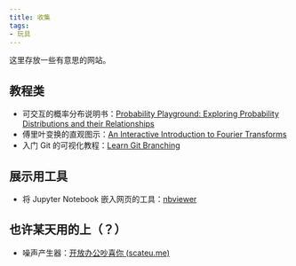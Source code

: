 ```yaml
---
title: 收集
tags:
- 玩具
---
```




这里存放一些有意思的网站。

## 教程类

- 可交互的概率分布说明书：[Probability Playground: Exploring Probability Distributions and their Relationships](https://www.acsu.buffalo.edu/~adamcunn/probability/probability.html)
- 傅里叶变换的直观图示：[An Interactive Introduction to Fourier Transforms](https://www.jezzamon.com/fourier/index.html)
- 入门 Git 的可视化教程：[Learn Git Branching](https://learngitbranching.js.org)

## 展示用工具

- 将 Jupyter Notebook 嵌入网页的工具：[nbviewer](https://nbviewer.org/)

## 也许某天用的上（？）
- 噪声产生器：[开放办公吵喜你 (scateu.me)](https://scateu.me/2017/10/30/office-sounds-like-shit.html)

